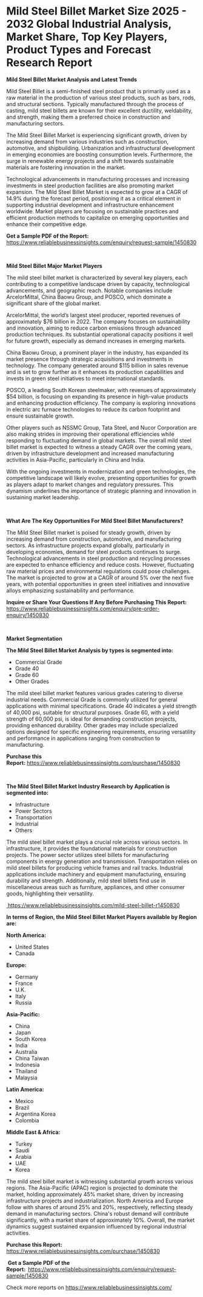 <p><h1>Mild Steel Billet Market Size 2025 - 2032 Global Industrial Analysis, Market Share, Top Key Players, Product Types and Forecast Research Report</h1></p><p><strong>Mild Steel Billet Market Analysis and Latest Trends</strong></p>
<p><p>Mild Steel Billet is a semi-finished steel product that is primarily used as a raw material in the production of various steel products, such as bars, rods, and structural sections. Typically manufactured through the process of casting, mild steel billets are known for their excellent ductility, weldability, and strength, making them a preferred choice in construction and manufacturing sectors.</p><p>The Mild Steel Billet Market is experiencing significant growth, driven by increasing demand from various industries such as construction, automotive, and shipbuilding. Urbanization and infrastructural development in emerging economies are boosting consumption levels. Furthermore, the surge in renewable energy projects and a shift towards sustainable materials are fostering innovation in the market.</p><p>Technological advancements in manufacturing processes and increasing investments in steel production facilities are also promoting market expansion. The Mild Steel Billet Market is expected to grow at a CAGR of 14.9% during the forecast period, positioning it as a critical element in supporting industrial development and infrastructure enhancement worldwide. Market players are focusing on sustainable practices and efficient production methods to capitalize on emerging opportunities and enhance their competitive edge.</p></p>
<p><strong>Get a Sample PDF of the Report:&nbsp;</strong> <a href="https://www.reliablebusinessinsights.com/enquiry/request-sample/1450830?utm_campaign=100&utm_medium=2&utm_source=Github&utm_content=ia&utm_term=30012025&utm_id=mild-steel-billet">https://www.reliablebusinessinsights.com/enquiry/request-sample/1450830</a></p>
<p>&nbsp;</p>
<p><strong>Mild Steel Billet Major Market Players</strong></p>
<p><p>The mild steel billet market is characterized by several key players, each contributing to a competitive landscape driven by capacity, technological advancements, and geographic reach. Notable companies include ArcelorMittal, China Baowu Group, and POSCO, which dominate a significant share of the global market.</p><p>ArcelorMittal, the world’s largest steel producer, reported revenues of approximately $76 billion in 2022. The company focuses on sustainability and innovation, aiming to reduce carbon emissions through advanced production techniques. Its substantial operational capacity positions it well for future growth, especially as demand increases in emerging markets.</p><p>China Baowu Group, a prominent player in the industry, has expanded its market presence through strategic acquisitions and investments in technology. The company generated around $115 billion in sales revenue and is set to grow further as it enhances its production capabilities and invests in green steel initiatives to meet international standards.</p><p>POSCO, a leading South Korean steelmaker, with revenues of approximately $54 billion, is focusing on expanding its presence in high-value products and enhancing production efficiency. The company is exploring innovations in electric arc furnace technologies to reduce its carbon footprint and ensure sustainable growth.</p><p>Other players such as NSSMC Group, Tata Steel, and Nucor Corporation are also making strides in improving their operational efficiencies while responding to fluctuating demand in global markets. The overall mild steel billet market is expected to witness a steady CAGR over the coming years, driven by infrastructure development and increased manufacturing activities in Asia-Pacific, particularly in China and India.</p><p>With the ongoing investments in modernization and green technologies, the competitive landscape will likely evolve, presenting opportunities for growth as players adapt to market changes and regulatory pressures. This dynamism underlines the importance of strategic planning and innovation in sustaining market leadership.</p></p>
<p>&nbsp;</p>
<p><strong>What Are The Key Opportunities For Mild Steel Billet Manufacturers?</strong></p>
<p><p>The Mild Steel Billet market is poised for steady growth, driven by increasing demand from construction, automotive, and manufacturing sectors. As infrastructure projects expand globally, particularly in developing economies, demand for steel products continues to surge. Technological advancements in steel production and recycling processes are expected to enhance efficiency and reduce costs. However, fluctuating raw material prices and environmental regulations could pose challenges. The market is projected to grow at a CAGR of around 5% over the next five years, with potential opportunities in green steel initiatives and innovative alloys emphasizing sustainability and performance.</p></p>
<p><strong>Inquire or Share Your Questions If Any Before Purchasing This Report:</strong> <a href="https://www.reliablebusinessinsights.com/enquiry/pre-order-enquiry/1450830?utm_campaign=100&utm_medium=2&utm_source=Github&utm_content=ia&utm_term=30012025&utm_id=mild-steel-billet">https://www.reliablebusinessinsights.com/enquiry/pre-order-enquiry/1450830</a></p>
<p>&nbsp;</p>
<p><strong>Market Segmentation</strong></p>
<p><strong>The Mild Steel Billet Market Analysis by types is segmented into:</strong></p>
<p><ul><li>Commercial Grade</li><li>Grade 40</li><li>Grade 60</li><li>Other Grades</li></ul></p>
<p><p>The mild steel billet market features various grades catering to diverse industrial needs. Commercial Grade is commonly utilized for general applications with minimal specifications. Grade 40 indicates a yield strength of 40,000 psi, suitable for structural purposes. Grade 60, with a yield strength of 60,000 psi, is ideal for demanding construction projects, providing enhanced durability. Other grades may include specialized options designed for specific engineering requirements, ensuring versatility and performance in applications ranging from construction to manufacturing.</p></p>
<p><strong>Purchase this Report:&nbsp;</strong><a href="https://www.reliablebusinessinsights.com/purchase/1450830?utm_campaign=100&utm_medium=2&utm_source=Github&utm_content=ia&utm_term=30012025&utm_id=mild-steel-billet">https://www.reliablebusinessinsights.com/purchase/1450830</a></p>
<p>&nbsp;</p>
<p><strong>The Mild Steel Billet Market Industry Research by Application is segmented into:</strong></p>
<p><ul><li>Infrastructure</li><li>Power Sectors</li><li>Transportation</li><li>Industrial</li><li>Others</li></ul></p>
<p><p>The mild steel billet market plays a crucial role across various sectors. In infrastructure, it provides the foundational materials for construction projects. The power sector utilizes steel billets for manufacturing components in energy generation and transmission. Transportation relies on mild steel billets for producing vehicle frames and rail tracks. Industrial applications include machinery and equipment manufacturing, ensuring durability and strength. Additionally, mild steel billets find use in miscellaneous areas such as furniture, appliances, and other consumer goods, highlighting their versatility.</p></p>
<p><a href="https://www.reliablebusinessinsights.com/mild-steel-billet-r1450830?utm_campaign=100&utm_medium=2&utm_source=Github&utm_content=ia&utm_term=30012025&utm_id=mild-steel-billet">&nbsp;https://www.reliablebusinessinsights.com/mild-steel-billet-r1450830</a></p>
<p><strong>In terms of Region, the Mild Steel Billet Market Players available by Region are:</strong></p>
<p>
    <p> <strong> North America: </strong>
        <ul>
            <li>United States</li>
            <li>Canada</li>
        </ul>
        </p> 
    <p> <strong> Europe: </strong>
        <ul>
            <li>Germany</li>
            <li>France</li>
            <li>U.K.</li>
            <li>Italy</li>
            <li>Russia</li>
        </ul>
        </p> 
    <p> <strong> Asia-Pacific: </strong>
        <ul>
            <li>China</li>
            <li>Japan</li>
            <li>South Korea</li>
            <li>India</li>
            <li>Australia</li>
            <li>China Taiwan</li>
            <li>Indonesia</li>
            <li>Thailand</li>
            <li>Malaysia</li>
        </ul>
        </p> 
    <p> <strong> Latin America: </strong>
        <ul>
            <li>Mexico</li>
            <li>Brazil</li>
            <li>Argentina Korea</li>
            <li>Colombia</li>
        </ul>
        </p> 
    <p> <strong> Middle East & Africa: </strong>
        <ul>
            <li>Turkey</li>
            <li>Saudi</li>
            <li>Arabia</li>
            <li>UAE</li>
            <li>Korea</li>
        </ul>
    </p>
    </p>
<p><p>The mild steel billet market is witnessing substantial growth across various regions. The Asia-Pacific (APAC) region is projected to dominate the market, holding approximately 45% market share, driven by increasing infrastructure projects and industrialization. North America and Europe follow with shares of around 25% and 20%, respectively, reflecting steady demand in manufacturing sectors. China's robust demand will contribute significantly, with a market share of approximately 10%. Overall, the market dynamics suggest sustained expansion influenced by regional industrial activities.</p></p>
<p><strong>Purchase this Report: </strong><a href="https://www.reliablebusinessinsights.com/purchase/1450830?utm_campaign=100&utm_medium=2&utm_source=Github&utm_content=ia&utm_term=30012025&utm_id=mild-steel-billet">https://www.reliablebusinessinsights.com/purchase/1450830</a></p>
<p>&nbsp;<strong>Get a Sample PDF of the Report:&nbsp;&nbsp;</strong><a href="https://www.reliablebusinessinsights.com/enquiry/request-sample/1450830?utm_campaign=100&utm_medium=2&utm_source=Github&utm_content=ia&utm_term=30012025&utm_id=mild-steel-billet">https://www.reliablebusinessinsights.com/enquiry/request-sample/1450830</a></p>
<p><strong></strong></p>
<p>Check more reports on <a href="https://www.reliablebusinessinsights.com/?utm_campaign=100&utm_medium=2&utm_source=Github&utm_content=ia&utm_term=30012025&utm_id=mild-steel-billet">https://www.reliablebusinessinsights.com/</a></p>
